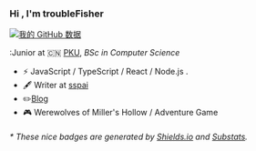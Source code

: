 ### Hi , I'm troubleFisher

[![我的 GitHub 数据](https://github-readme-stats.vercel.app/api?username=troubleFisher)]()


:Junior at 🇨🇳 [PKU](https://www.pku.edu.cn), _BSc in Computer Science_
- ⚡ JavaScript / TypeScript / React / Node.js .
- 🖋 Writer at [sspai](https://sspai.com/u/aw0luepf/posts)
- ✏️[Blog](https://github.com/troubleFisher/BLOG)
- 🎮 Werewolves of Miller's Hollow / Adventure Game

<h6>* These nice badges are generated by <a href="https://shields.io/">Shields.io</a> and <a href="https://github.com/spencerwooo/Substats">Substats</a>.</h6>
